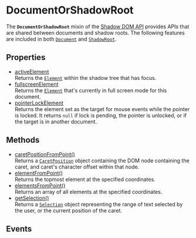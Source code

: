# DocumentOrShadowRoot

<div class='overview'><span class="seoSummary">The <strong><code>DocumentOrShadowRoot</code></strong> mixin of the&nbsp;<a href="/en-US/docs/Web/Web_Components/Using_shadow_DOM">Shadow DOM API</a> provides APIs that are shared between documents and shadow roots. The following features are included in both <a href="/en-US/docs/Web/API/Document" title="The Document interface represents any web page loaded in the browser and serves as an entry point into the web page's content, which is the DOM tree."><code>Document</code></a> and <a href="/en-US/docs/Web/API/ShadowRoot" title="The ShadowRoot interface of the Shadow DOM API is the root node of a DOM subtree that is rendered separately from a document's main DOM tree."><code>ShadowRoot</code></a>. </span></div>

## Properties

<ul class="items properties">
  <li>
    <a href="">activeElement</a>
    <div>Returns the <a href="/en-US/docs/Web/API/Element" title="Element is the most general base class from which all element objects (i.e. objects that represent elements) in a Document inherit. It only has methods and properties common to all kinds of elements. More specific classes inherit from Element."><code>Element</code></a> within the shadow tree that has focus.</div>
  </li>
  <li>
    <a href="">fullscreenElement</a>
    <div>Returns the <a href="/en-US/docs/Web/API/Element" title="Element is the most general base class from which all element objects (i.e. objects that represent elements) in a Document inherit. It only has methods and properties common to all kinds of elements. More specific classes inherit from Element."><code>Element</code></a> that's currently in full screen mode for this document.</div>
  </li>
  <li>
    <a href="">pointerLockElement</a>
    <div>Returns the element set as the target for mouse events while the pointer is locked. It returns&nbsp;<code>null</code> if lock is pending, the pointer is unlocked, or if the target is in another document.</div>
  </li>
</ul>

## Methods

<ul class="items methods">
  <li>
    <a href="">caretPositionFromPoint()</a>
    <div>Returns a <a href="/en-US/docs/Web/API/CaretPosition" title="The CaretPosition interface represents the caret position, an indicator for the text insertion point. You can get a CaretPosition using the document.caretPositionFromPoint method."><code>CaretPosition</code></a> object containing the DOM node containing the caret, and caret's character offset within that node.</div>
  </li>
  <li>
    <a href="">elementFromPoint()</a>
    <div>Returns the topmost element at the specified coordinates.</div>
  </li>
  <li>
    <a href="">elementsFromPoint()</a>
    <div>Returns an array of all elements at the specified coordinates.</div>
  </li>
  <li>
    <a href="">getSelection()</a>
    <div>Returns a <a href="/en-US/docs/Web/API/Selection" title="A Selection object represents the range of text selected by the user or the current position of the caret. To obtain a Selection object for examination or manipulation, call window.getSelection()."><code>Selection</code></a> object representing the range of text selected by the user, or the current position of the caret.</div>
  </li>
</ul>

## Events

